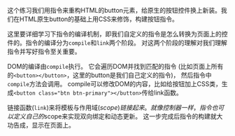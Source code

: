 这个练习我们用指令来重构HTML的button元素，给原生的按钮控件换上新装。我们在HTML原生button的基础上用CSS来修饰，构建按钮指令。

这里要详细学习下指令的编译机制，即我们自定义的指令是怎么转换为页面上的控件的。指令的编译分为```compile```和```link```两个阶段。
对这两个阶段的理解对我们理解指令并写好指令至关重要。

DOM的编译由```compile```执行。 它会遍历DOM并找到匹配的指令 (比如页面上所有的```<button></button>```，这里的button是我们自己定义的指令)，
然后指令中```compile```方法会调用。 compile可以修改DOM的内容，比如给按钮加上CSS类，生成```<button class="btn btn-primary"></button>```传给link函数。

链接函数(```link```)来将模板与作用域($scope)链接起来。就像控制器一样，指令也可以定义自己的$scope来实现双向绑定和动态更新。
这一步完成后指令的构建就大功告成，显示在页面上。